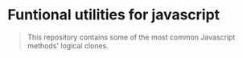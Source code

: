# Funtional utilities for javascript

> This repository contains some of the most common Javascript methods' logical clones.
